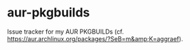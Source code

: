 # aur-pkgbuilds
Issue tracker for my AUR PKGBUILDs (cf. https://aur.archlinux.org/packages/?SeB=m&amp;K=aggraef).
